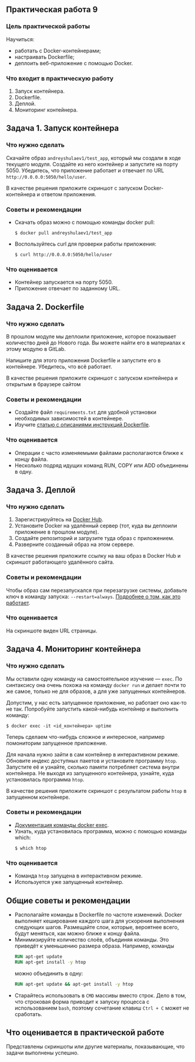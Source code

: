 ## Практическая работа 9
### Цель практической работы
Научиться:
* работать с Docker-контейнерами;
* настраивать Dockerfile;
* деплоить веб-приложение с помощью Docker.
### Что входит в практическую работу
1. Запуск контейнера.
2. Dockerfile.
3. Деплой.
4. Мониторинг контейнера.


## Задача 1. Запуск контейнера
### Что нужно сделать
Скачайте образ `andreyshulaev1/test_app`, который мы создали в ходе текущего модуля. Создайте из него контейнер и запустите на порту 5050. Убедитесь, что приложение работает и отвечает по URL `http://0.0.0.0:5050/hello/user`.

В качестве решения приложите скриншот с запуском Docker-контейнера и ответом приложения.

### Советы и рекомендации
* Скачать образ можно с помощью команды docker pull:
    ```shell
    $ docker pull andreyshulaev1/test_app
    ```
* Воспользуйтесь curl для проверки работы приложения:
    ```shell
    $ curl http://0.0.0.0:5050/hello/user
    ```

### Что оценивается
* Контейнер запускается на порту 5050.
* Приложение отвечает по заданному URL.

## Задача 2. Dockerfile
### Что нужно сделать
В прошлом модуле мы деплоили приложение, которое показывает количество дней до Нового года. Вы можете найти его в материалах к этому модулю в GitLab.

Напишите для этого приложения Dockerfile и запустите его в контейнере. Убедитесь, что всё работает.

В качестве решения приложите скриншот с запуском контейнера и открытым в браузере сайтом

### Советы и рекомендации
* Создайте файл `requirements.txt` для удобной установки необходимых зависимостей в контейнере.
* Изучите [статью с описаниями инструкций Dockerfile](https://habr.com/ru/company/ruvds/blog/439980/).

### Что оценивается
* Операции с часто изменяемыми файлами располагаются ближе к концу файла.
* Несколько подряд идущих команд RUN, COPY или ADD объединены в одну.


## Задача 3. Деплой
### Что нужно сделать
1. Зарегистрируйтесь на [Docker Hub](https://hub.docker.com/).
2. Установите Docker на удалённый сервер (тот, куда вы деплоили приложение в прошлом модуле).
3. Создайте репозиторий и загрузите туда образ с приложением.
4. Разверните созданный образ на этом сервере.

В качестве решения приложите ссылку на ваш образ в Docker Hub и скриншот работающего удалённого сайта.

### Советы и рекомендации
Чтобы образ сам перезапускался при перезагрузке системы, добавьте ключ в команду запуска: 
`--restart=always`. [Подробнее о том, как это работает](https://docs.docker.com/config/containers/start-containers-automatically/).
### Что оценивается
На скриншоте виден URL страницы.

## Задача 4. Мониторинг контейнера
### Что нужно сделать
Мы оставили одну команду на самостоятельное изучение — `exec`. По синтаксису она очень похожа на команду `docker run` и делает почти то же самое, только не для образов, а для уже запущенных контейнеров.

Допустим, у нас есть запущенное приложение, но работает оно как-то не так. Попробуйте запустить какой-нибудь контейнер и выполнить команду:

```shell
$ docker exec -it <id_контейнера> uptime
```

Теперь сделаем что-нибудь сложное и интересное, например помониторим запущенное приложение.

Для начала нужно зайти в сам контейнер в интерактивном режиме. Обновите индекс доступных пакетов и установите программу `htop`. Запустите её и узнайте, сколько памяти потребляет система внутри контейнера. Не выходя из запущенного контейнера, узнайте, куда установилась программа `htop`.

В качестве решения приложите скриншот с результатом работы `htop` в запущенном контейнере.


### Советы и рекомендации
* [Документация команды docker exec](https://docs.docker.com/engine/reference/commandline/exec/).
* Узнать, куда установилась программа, можно с помощью команды which:
    ```shell
    $ which htop
    ```

### Что оценивается
* Команда `htop` запущена в интерактивном режиме.
* Используется уже запущенный контейнер.

## Общие советы и рекомендации
* Располагайте команды в Dockerfile по частоте изменений. 
Docker выполняет кеширование каждого шага для ускорения выполнения следующих шагов. Размещайте слои, которые, вероятнее всего, будут меняться, как можно ближе к концу файла.
* Минимизируйте количество слоёв, объединяя команды. Это приведёт к уменьшению размера образа. Например, команды
    ```dockerfile
    RUN apt-get update
    RUN apt-get install -y htop
    ```
    можно объединить в одну:
    ```dockerfile
    RUN apt-get update && apt-get install -y htop
    ```
* Старайтесь использовать в `CMD` массивы вместо строк. Дело в том, что строковая форма приводит к запуску процесса с использованием `bash`, поэтому сочетание клавиш `Ctrl + C` может не сработать.

## Что оценивается в практической работе
Представлены скриншоты или другие материалы, показывающие, что задачи выполнены успешно.
